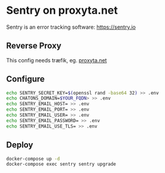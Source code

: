 # Sentry on proxyta.net

Sentry is an error tracking software:
https://sentry.io

## Reverse Proxy

This config needs træfik, eg. [proxyta.net](https://framagit.org/oxyta.net/proxyta.net)

## Configure

```bash
echo SENTRY_SECRET_KEY=$(openssl rand -base64 32) >> .env
echo CHATONS_DOMAIN=$YOUR_FQDN> >> .env
echo SENTRY_EMAIL_HOST= >> .env
echo SENTRY_EMAIL_PORT= >> .env
echo SENTRY_EMAIL_USER= >> .env
echo SENTRY_EMAIL_PASSWORD= >> .env
echo SENTRY_EMAIL_USE_TLS= >> .env
```

## Deploy

```bash
docker-compose up -d
docker-compose exec sentry sentry upgrade
```
